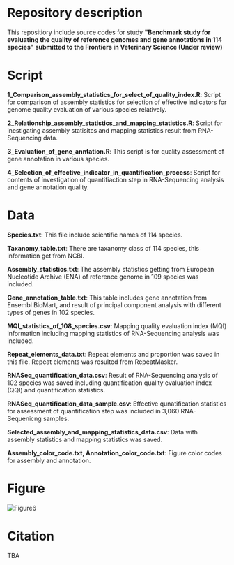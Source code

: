 # Repository description

This repositiory include source codes for study **"Benchmark study for evaluating the quality of reference genomes and gene annotations in 114 species" submitted to the Frontiers in Veterinary Science (Under review)**

# Script
**1_Comparison_assembly_statistics_for_select_of_quality_index.R**: Script for comparison of assembly statistics for selection of effective indicators for genome quality evaluation of various species relatively.

**2_Relationship_assembly_statistics_and_mapping_statistics.R**: Script for inestigating assembly statisitcs and mapping statistics result from RNA-Sequencing data.


**3_Evaluation_of_gene_anntation.R**: This script is for quality assessment of gene annotation in various species.

**4_Selection_of_effective_indicator_in_quantification_process**: Script for contents of investigation of quantifiaction step in RNA-Sequencing analysis and gene annotation quality.




# Data

**Species.txt**: This file include scientific names of 114 species.

**Taxanomy_table.txt**: There are taxanomy class of 114 species, this information get from NCBI.

**Assembly_statistics.txt**: The assembly statistics getting from European Nucleotide Archive (ENA) of reference genome in 109 species was included.

**Gene_annotation_table.txt**: This table includes gene annotation from Ensembl BioMart, and result of principal component analysis with different types of genes in 102 species.

**MQI_statistics_of_108_species.csv**: Mapping quality evaluation index (MQI) information including mapping statistics of RNA-Sequencing analysis was included. 

**Repeat_elements_data.txt**: Repeat elements and proportion was saved in this file. Repeat elements was resulted from RepeatMasker.

**RNASeq_quantification_data.csv**: Result of RNA-Sequencing analysis of 102 species was saved including quantification quality evaluation index (QQI) and quantification statistics.

**RNASeq_quantification_data_sample.csv**: Effective qunatification statistics for assessment of quantification step was included in 3,060 RNA-Sequenicng samples.

**Selected_assembly_and_mapping_statistics_data.csv**: Data with assembly statistics and mapping statistics was saved.

**Assembly_color_code.txt, Annotation_color_code.txt**: Figure color codes for assembly and annotation.

# Figure
![Figure6](https://user-images.githubusercontent.com/122352598/212307837-fd9f4e9f-0654-4a2f-be95-ad0a7960e083.jpg)

# Citation
TBA
